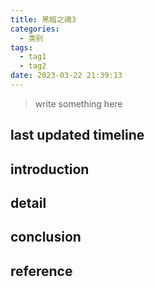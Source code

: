 ```yaml
---
title: 黑暗之魂3
categories:
  - 类别
tags:
  - tag1
  - tag2
date: 2023-03-22 21:39:13
---
```


>write something here


## last updated timeline


## introduction


## detail


## conclusion


## reference
